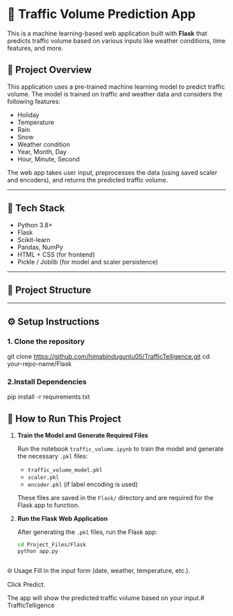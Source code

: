 # 🚦 Traffic Volume Prediction App

This is a machine learning-based web application built with **Flask** that predicts traffic volume based on various inputs like weather conditions, time features, and more.

## 🧠 Project Overview

This application uses a pre-trained machine learning model to predict traffic volume. The model is trained on traffic and weather data and considers the following features:

- Holiday
- Temperature
- Rain
- Snow
- Weather condition
- Year, Month, Day
- Hour, Minute, Second

The web app takes user input, preprocesses the data (using saved scaler and encoders), and returns the predicted traffic volume.

---

## 🚀 Tech Stack

- Python 3.8+
- Flask
- Scikit-learn
- Pandas, NumPy
- HTML + CSS (for frontend)
- Pickle / Joblib (for model and scaler persistence)

---

## 📁 Project Structure



---

## ⚙️ Setup Instructions

### 1. Clone the repository
git clone https://github.com/himabinduguntu05/TrafficTelligence.git
cd your-repo-name/Flask


### 2.Install Dependencies

pip install -r requirements.txt
## 🚀 How to Run This Project

1. **Train the Model and Generate Required Files**

   Run the notebook `traffic_volume.ipynb` to train the model and generate the necessary `.pkl` files:

   - `traffic_volume_model.pkl`
   - `scaler.pkl`
   - `encoder.pkl` (if label encoding is used)

   These files are saved in the `Flask/` directory and are required for the Flask app to function.

2. **Run the Flask Web Application**

   After generating the `.pkl` files, run the Flask app:

   ```bash
   cd Project_Files/Flask
   python app.py



🌐 Usage
Fill in the input form (date, weather, temperature, etc.).

Click Predict.

The app will show the predicted traffic volume based on your input.# TrafficTelligence
